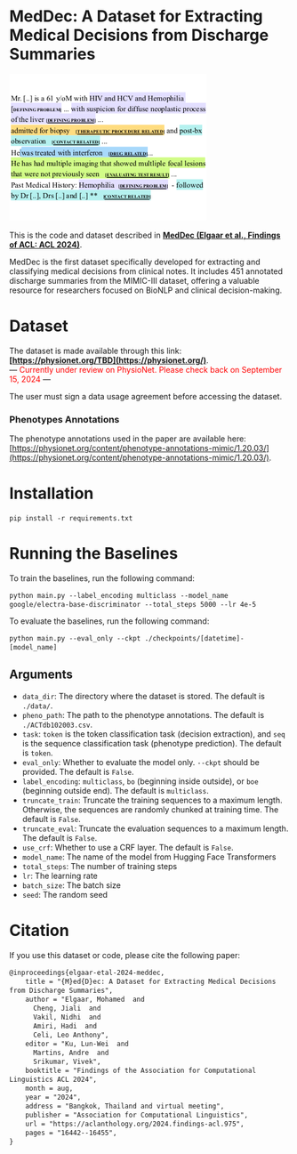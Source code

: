 # MedDec: A Dataset for Extracting Medical Decisions from Discharge Summaries

![MedDec](assets/figure.png)

This is the code and dataset described in **[MedDec (Elgaar et al., Findings of ACL: ACL 2024)](https://aclanthology.org/2024.findings-acl.975/)**.

MedDec is the first dataset specifically developed for extracting and classifying medical decisions from clinical notes. It includes 451 annotated discharge summaries from the MIMIC-III dataset, offering a valuable resource for researchers focused on BioNLP and clinical decision-making.

# Dataset

The dataset is made available through this link: **[https://physionet.org/TBD](https://physionet.org/)**.  
— <span style="color:red">Currently under review on PhysioNet. Please check back on September 15, 2024</span> —

The user must sign a data usage agreement before accessing the dataset.

### Phenotypes Annotations

The phenotype annotations used in the paper are available here: [https://physionet.org/content/phenotype-annotations-mimic/1.20.03/](https://physionet.org/content/phenotype-annotations-mimic/1.20.03/).

# Installation

```
pip install -r requirements.txt
```

# Running the Baselines

To train the baselines, run the following command:
```
python main.py --label_encoding multiclass --model_name google/electra-base-discriminator --total_steps 5000 --lr 4e-5
```

To evaluate the baselines, run the following command:
```
python main.py --eval_only --ckpt ./checkpoints/[datetime]-[model_name]
```

## Arguments

- `data_dir`: The directory where the dataset is stored. The default is `./data/`.
- `pheno_path`: The path to the phenotype annotations. The default is `./ACTdb102003.csv`.
- `task`: `token` is the token classification task (decision extraction), and `seq` is the sequence classification task (phenotype prediction). The default is `token`.
- `eval_only`: Whether to evaluate the model only. `--ckpt` should be provided. The default is `False`.
- `label_encoding`: `multiclass`, `bo` (beginning inside outside), or `boe` (beginning outside end). The default is `multiclass`.
- `truncate_train`: Truncate the training sequences to a maximum length. Otherwise, the sequences are randomly chunked at training time. The default is `False`.
- `truncate_eval`: Truncate the evaluation sequences to a maximum length. The default is `False`.
- `use_crf`: Whether to use a CRF layer. The default is `False`.
- `model_name`: The name of the model from Hugging Face Transformers
- `total_steps`: The number of training steps
- `lr`: The learning rate
- `batch_size`: The batch size
- `seed`: The random seed



# Citation

If you use this dataset or code, please cite the following paper:

```
@inproceedings{elgaar-etal-2024-meddec,
    title = "{M}ed{D}ec: A Dataset for Extracting Medical Decisions from Discharge Summaries",
    author = "Elgaar, Mohamed  and
      Cheng, Jiali  and
      Vakil, Nidhi  and
      Amiri, Hadi  and
      Celi, Leo Anthony",
    editor = "Ku, Lun-Wei  and
      Martins, Andre  and
      Srikumar, Vivek",
    booktitle = "Findings of the Association for Computational Linguistics ACL 2024",
    month = aug,
    year = "2024",
    address = "Bangkok, Thailand and virtual meeting",
    publisher = "Association for Computational Linguistics",
    url = "https://aclanthology.org/2024.findings-acl.975",
    pages = "16442--16455",
}
```
